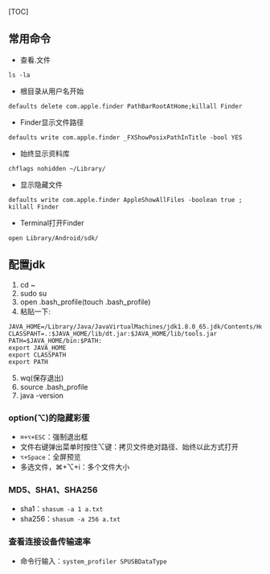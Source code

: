 [TOC]
## 常用命令
- 查看.文件

```
ls -la
```
- 根目录从用户名开始

```
defaults delete com.apple.finder PathBarRootAtHome;killall Finder
```
- Finder显示文件路径

```
defaults write com.apple.finder _FXShowPosixPathInTitle -bool YES
```
- 始终显示资料库

```
chflags nohidden ~/Library/
```
- 显示隐藏文件

```
defaults write com.apple.finder AppleShowAllFiles -boolean true ; killall Finder
```
- Terminal打开Finder

```
open Library/Android/sdk/
```
## 配置jdk
1. cd ~
2. sudo su
3. open .bash_profile(touch .bash_profile)
4. 粘贴一下:

```
JAVA_HOME=/Library/Java/JavaVirtualMachines/jdk1.8.0_65.jdk/Contents/Home
CLASSPAHT=.:$JAVA_HOME/lib/dt.jar:$JAVA_HOME/lib/tools.jar
PATH=$JAVA_HOME/bin:$PATH:
export JAVA_HOME
export CLASSPATH
export PATH
```
5. wq(保存退出)
6. source .bash_profile
7. java -version

### option(⌥)的隐藏彩蛋
* `⌘+⌥+ESC`：强制退出框
* 文件右键弹出菜单时按住⌥键：拷贝文件绝对路径、始终以此方式打开
* `⌥+Space`：全屏预览
* 多选文件，⌘+⌥+i：多个文件大小

### MD5、SHA1、SHA256
* sha1：`shasum -a 1 a.txt`
* sha256：`shasum -a 256 a.txt`

### 查看连接设备传输速率
* 命令行输入：`system_profiler SPUSBDataType`